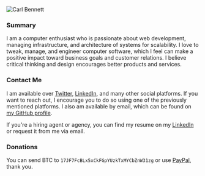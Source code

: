 ![Carl Bennett](https://s.gravatar.com/avatar/eccce39b148a7944aa80e57db8028351?s=150)

### Summary
I am a computer enthusiast who is passionate about web development, managing infrastructure, and architecture of systems for scalability. I love to tweak, manage, and engineer computer software, which I feel can make a positive impact toward business goals and customer relations. I believe critical thinking and design encourages better products and services.

### Contact Me
I am available over [Twitter](https://twitter.com/carllbennett), [LinkedIn](https://linkedin.com/in/carllbennett), and many other social platforms. If you want to reach out, I encourage you to do so using one of the previously mentioned platforms. I also am available by email, which can be found on [my GitHub profile](https://github.com/carlbennett).

If you're a hiring agent or agency, you can find my resume on my [LinkedIn](https://linkedin.com/in/carllbennett) or request it from me via email.

### Donations
You can send BTC to `17JF7FcBLx5xCkFGpYUzkTxMYCbZnW31zg` or use [PayPal](https://paypal.me/carlbennett), thank you.
